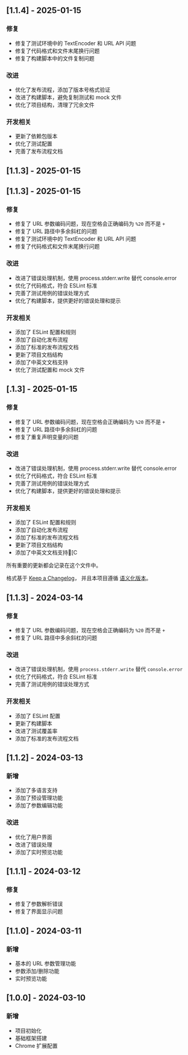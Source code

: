 
## [1.1.4] - 2025-01-15

### 修复
- 修复了测试环境中的 TextEncoder 和 URL API 问题
- 修复了代码格式和文件末尾换行问题
- 修复了构建脚本中的文件复制问题

### 改进
- 优化了发布流程，添加了版本号格式验证
- 改进了构建脚本，避免复制测试和 mock 文件
- 优化了项目结构，清理了冗余文件

### 开发相关
- 更新了依赖包版本
- 优化了测试配置
- 完善了发布流程文档
## [1.1.3] - 2025-01-15
## [1.1.3] - 2025-01-15

### 修复
- 修复了 URL 参数编码问题，现在空格会正确编码为 `%20` 而不是 `+`
- 修复了 URL 路径中多余斜杠的问题
- 修复了测试环境中的 TextEncoder 和 URL API 问题
- 修复了代码格式和文件末尾换行问题

### 改进
- 改进了错误处理机制，使用 process.stderr.write 替代 console.error
- 优化了代码格式，符合 ESLint 标准
- 完善了测试用例的错误处理方式
- 优化了构建脚本，提供更好的错误处理和提示

### 开发相关
- 添加了 ESLint 配置和规则
- 添加了自动化发布流程
- 添加了标准的发布流程文档
- 更新了项目文档结构
- 添加了中英文文档支持
- 优化了测试配置和 mock 文件
## [.1.3] - 2025-01-15

### 修复
- 修复了 URL 参数编码问题，现在空格会正确编码为 `%20` 而不是 `+`
- 修复了 URL 路径中多余斜杠的问题
- 修复了重复声明变量的问题

### 改进
- 改进了错误处理机制，使用 process.stderr.write 替代 console.error
- 优化了代码格式，符合 ESLint 标准
- 完善了测试用例的错误处理方式
- 优化了构建脚本，提供更好的错误处理和提示

### 开发相关
- 添加了 ESLint 配置和规则
- 添加了自动化发布流程
- 添加了标准的发布流程文档
- 更新了项目文档结构
- 添加了中英文文档支持[C

所有重要的更新都会记录在这个文件中。

格式基于 [Keep a Changelog](https://keepachangelog.com/zh-CN/1.0.0/)，
并且本项目遵循 [语义化版本](https://semver.org/lang/zh-CN/)。

## [1.1.3] - 2024-03-14

### 修复
- 修复了 URL 参数编码问题，现在空格会正确编码为 `%20` 而不是 `+`
- 修复了 URL 路径中多余斜杠的问题

### 改进
- 改进了错误处理机制，使用 `process.stderr.write` 替代 `console.error`
- 优化了代码格式，符合 ESLint 标准
- 完善了测试用例的错误处理方式

### 开发相关
- 添加了 ESLint 配置
- 更新了构建脚本
- 改进了测试覆盖率
- 添加了标准的发布流程文档

## [1.1.2] - 2024-03-13

### 新增
- 添加了多语言支持
- 添加了预设管理功能
- 添加了参数编辑功能

### 改进
- 优化了用户界面
- 改进了错误处理
- 添加了实时预览功能

## [1.1.1] - 2024-03-12

### 修复
- 修复了参数解析错误
- 修复了界面显示问题

## [1.1.0] - 2024-03-11

### 新增
- 基本的 URL 参数管理功能
- 参数添加/删除功能
- 实时预览功能

## [1.0.0] - 2024-03-10

### 新增
- 项目初始化
- 基础框架搭建
- Chrome 扩展配置 